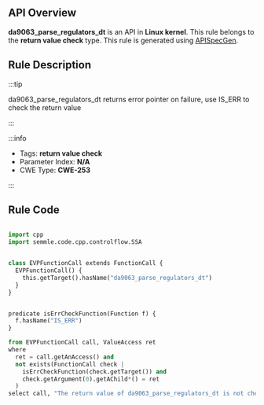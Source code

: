 ---
---


## API Overview
**da9063_parse_regulators_dt** is an API in **Linux kernel**. This rule belongs to the **return value check** type. This rule is generated using [APISpecGen](../../tools/APISpecGen).
## Rule Description

:::tip

da9063_parse_regulators_dt returns error pointer on failure, use IS_ERR to check the return value

:::

:::info

- Tags: **return value check**
- Parameter Index: **N/A**
- CWE Type: **CWE-253**

:::

## Rule Code
```python

import cpp
import semmle.code.cpp.controlflow.SSA


class EVPFunctionCall extends FunctionCall {
  EVPFunctionCall() {
    this.getTarget().hasName("da9063_parse_regulators_dt")
  }
}


predicate isErrCheckFunction(Function f) {
  f.hasName("IS_ERR") 
}

from EVPFunctionCall call, ValueAccess ret
where
  ret = call.getAnAccess() and
  not exists(FunctionCall check |
    isErrCheckFunction(check.getTarget()) and
    check.getArgument(0).getAChild*() = ret
  )
select call, "The return value of da9063_parse_regulators_dt is not checked with IS_ERR."
    
```